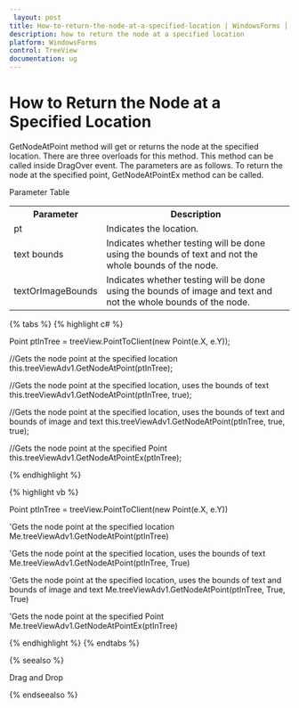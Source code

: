```yaml
---
 layout: post
title: How-to-return-the-node-at-a-specified-location | WindowsForms | Syncfusion
description: how to return the node at a specified location
platform: WindowsForms
control: TreeView 
documentation: ug
---
```


# How to Return the Node at a Specified Location

GetNodeAtPoint method will get or returns the node at the specified location. There are three overloads for this method. This method can be called inside DragOver event. The parameters are as follows. To return the node at the specified point, GetNodeAtPointEx method can be called.

Parameter Table

<table>
<tr>
<th>
Parameter</th><th>
Description</th></tr>
<tr>
<td>
pt</td><td>
Indicates the location.</td></tr>
<tr>
<td>
text bounds</td><td>
Indicates whether testing will be done using the bounds of text and not the whole bounds of the node.</td></tr>
<tr>
<td>
textOrImageBounds</td><td>
Indicates whether testing will be done using the bounds of image and text and not the whole bounds of the node.</td></tr>
</table>

{% tabs %}
{% highlight c# %}

Point ptInTree = treeView.PointToClient(new Point(e.X, e.Y));

//Gets the node point at the specified location
this.treeViewAdv1.GetNodeAtPoint(ptInTree);

//Gets the node point at the specified location, uses the bounds of text
this.treeViewAdv1.GetNodeAtPoint(ptInTree, true);

//Gets the node point at the specified location, uses the bounds of text and bounds of image and text
this.treeViewAdv1.GetNodeAtPoint(ptInTree, true, true);

//Gets the node point at the specified Point
this.treeViewAdv1.GetNodeAtPointEx(ptInTree);

{% endhighlight %}

{% highlight vb %}

Point ptInTree = treeView.PointToClient(new Point(e.X, e.Y))

'Gets the node point at the specified location
Me.treeViewAdv1.GetNodeAtPoint(ptInTree)

'Gets the node point at the specified location, uses the bounds of text
Me.treeViewAdv1.GetNodeAtPoint(ptInTree, True)

'Gets the node point at the specified location, uses the bounds of text and bounds of image and text
Me.treeViewAdv1.GetNodeAtPoint(ptInTree, True, True)

'Gets the node point at the specified Point
Me.treeViewAdv1.GetNodeAtPointEx(ptInTree)

{% endhighlight %}
{% endtabs %}

{% seealso %}

Drag and Drop

{% endseealso %}
